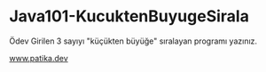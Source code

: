 # Java101-KucuktenBuyugeSirala

Ödev
Girilen 3 sayıyı "küçükten büyüğe" sıralayan programı yazınız.


www.patika.dev
